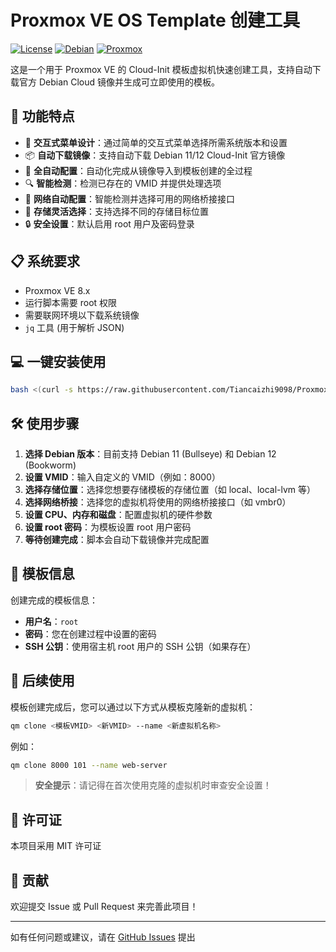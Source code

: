 # Proxmox VE OS Template 创建工具

[![License](https://img.shields.io/badge/License-MIT-blue.svg)](LICENSE)
[![Debian](https://img.shields.io/badge/Debian-11%7C12-red)](https://www.debian.org/)
[![Proxmox](https://img.shields.io/badge/Proxmox-8.x-orange)](https://www.proxmox.com/)

这是一个用于 Proxmox VE 的 Cloud-Init 模板虚拟机快速创建工具，支持自动下载官方 Debian Cloud 镜像并生成可立即使用的模板。

## 🚀 功能特点

- 🔄 **交互式菜单设计**：通过简单的交互式菜单选择所需系统版本和设置
- 📦 **自动下载镜像**：支持自动下载 Debian 11/12 Cloud-Init 官方镜像
- 🔧 **全自动配置**：自动化完成从镜像导入到模板创建的全过程
- 🔍 **智能检测**：检测已存在的 VMID 并提供处理选项
- 🌉 **网络自动配置**：智能检测并选择可用的网络桥接接口
- 💾 **存储灵活选择**：支持选择不同的存储目标位置
- 🔒 **安全设置**：默认启用 root 用户及密码登录

## 📋 系统要求

- Proxmox VE 8.x
- 运行脚本需要 root 权限
- 需要联网环境以下载系统镜像
- `jq` 工具 (用于解析 JSON)

## 💻 一键安装使用

```bash
bash <(curl -s https://raw.githubusercontent.com/Tiancaizhi9098/Proxmox-VE-OS-Template/main/pve_template_creator.sh)
```

## 🛠️ 使用步骤

1. **选择 Debian 版本**：目前支持 Debian 11 (Bullseye) 和 Debian 12 (Bookworm)
2. **设置 VMID**：输入自定义的 VMID（例如：8000）
3. **选择存储位置**：选择您想要存储模板的存储位置（如 local、local-lvm 等）
4. **选择网络桥接**：选择您的虚拟机将使用的网络桥接接口（如 vmbr0）
5. **设置 CPU、内存和磁盘**：配置虚拟机的硬件参数
6. **设置 root 密码**：为模板设置 root 用户密码
7. **等待创建完成**：脚本会自动下载镜像并完成配置

## 🔑 模板信息

创建完成的模板信息：

- **用户名**：`root`
- **密码**：您在创建过程中设置的密码
- **SSH 公钥**：使用宿主机 root 用户的 SSH 公钥（如果存在）

## 📝 后续使用

模板创建完成后，您可以通过以下方式从模板克隆新的虚拟机：

```bash
qm clone <模板VMID> <新VMID> --name <新虚拟机名称>
```

例如：

```bash
qm clone 8000 101 --name web-server
```

> **安全提示**：请记得在首次使用克隆的虚拟机时审查安全设置！

## 📄 许可证

本项目采用 MIT 许可证

## 🤝 贡献

欢迎提交 Issue 或 Pull Request 来完善此项目！

---

如有任何问题或建议，请在 [GitHub Issues](https://github.com/Tiancaizhi9098/Proxmox-VE-OS-Template/issues) 提出 